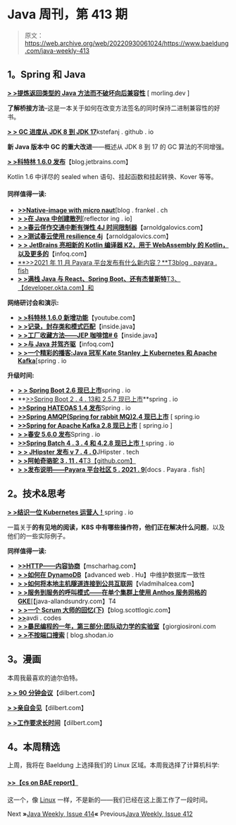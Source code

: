 # Java 周刊，第 413 期

> 原文：<https://web.archive.org/web/20220930061024/https://www.baeldung.com/java-weekly-413>

## **1。Spring 和 Java**

[**> >提炼返回类型的 Java 方法而不破坏向后兼容性**](https://web.archive.org/web/20221208143832/https://www.morling.dev/blog/refining-return-type-java-methods-without-breaking-backwards-compatibility/) [ morling.dev ]

**了解桥接方法**–这是一本关于如何在改变方法签名的同时保持二进制兼容性的好书。

[**> > GC 进度从 JDK 8 到 JDK 17**](https://web.archive.org/web/20221208143832/https://kstefanj.github.io/2021/11/24/gc-progress-8-17.html)kstefanj . github . io

**新 Java 版本中 GC 的重大改进**——概述从 JDK 8 到 17 的 GC 算法的不同增强。

[**> >科特林 1.6.0 发布**](https://web.archive.org/web/20221208143832/https://blog.jetbrains.com/kotlin/2021/11/kotlin-1-6-0-is-released/)【blog.jetbrains.com】

Kotlin 1.6 中详尽的 sealed when 语句、挂起函数和挂起转换、Kover 等等。

#### **同样值得一读:**

*   [**>>Native-image with micro naut**](https://web.archive.org/web/20221208143832/https://blog.frankel.ch/native/micronaut/)[blog . frankel . ch
*   [**> >在 Java 中创建散列**](https://web.archive.org/web/20221208143832/https://reflectoring.io/creating-hashes-in-java/)[reflector ing . io]
*   [**> >春云佯作交通中断有弹性 4J 时间限制器**](https://web.archive.org/web/20221208143832/https://arnoldgalovics.com/spring-cloud-feign-traffic-cut-off-with-resilience4j-timelimiter/)【arnoldgalovics.com】
*   [**> >测试春云使用 resilience 4j**](https://web.archive.org/web/20221208143832/https://arnoldgalovics.com/testing-spring-cloud-feign-client-resiliency-using-resilience4j/)【arnoldgalovics.com】
*   [**> > JetBrains 亮相新的 Kotlin 编译器 K2，用于 WebAssembly 的 Kotlin，以及更多的**](https://web.archive.org/web/20221208143832/https://www.infoq.com/news/2021/11/jetbrains-k2-compiler-kotlin/)【infoq.com】
*   [**>>2021 年 11 月 Payara 平台发布有什么新内容？**T3blog . payara . fish](https://web.archive.org/web/20221208143832/https://blog.payara.fish/whats-new-november-2021-payara-platform-release)
*   [**> >满栈 Java 与 React、Spring Boot、还有杰普斯特**T3、【developer.okta.com】和](https://web.archive.org/web/20221208143832/https://developer.okta.com/blog/2021/11/22/full-stack-java)

**网络研讨会和演示:**

*   [**> >科特林 1.6.0 新增功能**](https://web.archive.org/web/20221208143832/https://www.youtube.com/watch?v=6jrmcfYdfvI)【youtube.com】
*   [**> >记录，封存类和模式匹配**](https://web.archive.org/web/20221208143832/https://inside.java/2021/11/19/video-amber-manchester/)【inside.java】
*   [**> >工厂收藏方法——JEP 咖啡馆# 6**](https://web.archive.org/web/20221208143832/https://inside.java/2021/11/18/jepcafe6/)【inside.java】
*   [**> >与 Java 并驾齐驱**](https://web.archive.org/web/20221208143832/https://www.infoq.com/presentations/java-update-versions/)【infoq.com】
*   [**> >一个精彩的播客:Java 冠军 Kate Stanley 上 Kubernetes 和 Apache Kafka**](https://web.archive.org/web/20221208143832/https://spring.io/blog/2021/11/18/a-bootiful-podcast-fellow-java-champion-kate-stanley-on-kubernetes-and-apache-kafka)[spring . io

**升级时间:**

*   [**> > Spring Boot 2.6 现已上市**](https://web.archive.org/web/20221208143832/https://spring.io/blog/2021/11/19/spring-boot-2-6-is-now-available)spring . io
*   **[>>Spring Boot 2 . 4 . 13](https://web.archive.org/web/20221208143832/https://spring.io/blog/2021/11/18/spring-boot-2-4-13-available-now)[和 2.5.7 现已上市](https://web.archive.org/web/20221208143832/https://spring.io/blog/2021/11/18/spring-boot-2-5-7-is-now-available)**spring . io
*   [**>>Spring HATEOAS 1.4 发布**](https://web.archive.org/web/20221208143832/https://spring.io/blog/2021/11/22/spring-hateoas-1-4-released)Spring . io
*   [**>>Spring AMQP(Spring for rabbit MQ)2.4 现已上市**](https://web.archive.org/web/20221208143832/https://spring.io/blog/2021/11/18/spring-amqp-spring-for-rabbitmq-2-4-is-now-available) [ spring.io
*   [**>>Spring for Apache Kafka 2.8 现已上市**](https://web.archive.org/web/20221208143832/https://spring.io/blog/2021/11/18/spring-for-apache-kafka-2-8-is-now-available) [ spring.io ]
*   [**> >春安 5.6.0 发布**](https://web.archive.org/web/20221208143832/https://spring.io/blog/2021/11/16/spring-security-5-6-0-released)Spring . io
*   [**>>Spring Batch 4 . 3 . 4 和 4.2.8 现已上市！**](https://web.archive.org/web/20221208143832/https://spring.io/blog/2021/11/17/spring-batch-4-3-4-and-4-2-8-available-now)spring . io
*   [**> > JHipster 发布 v 7 . 4 . 0**](https://web.archive.org/web/20221208143832/https://www.jhipster.tech/2021/11/19/jhipster-release-7.4.0.html)JHipster . tech
*   [**> >阿帕奇骆驼 3 . 11 . 4**T3【github.com】](https://web.archive.org/web/20221208143832/https://github.com/apache/camel/releases/tag/camel-3.11.4)
*   [**> >发布说明——Payara 平台社区 5 . 2021 . 9**](https://web.archive.org/web/20221208143832/https://docs.payara.fish/community/docs/release-notes/release-notes-2021-9.html)[docs . Payara . fish]

## **2。技术&思考**

[**> >结识一位 Kubernetes 运营人！**](https://web.archive.org/web/20221208143832/https://spring.io/blog/2021/11/19/get-to-know-a-kubernetes-operator)spring . io

一篇关于**的有见地的阅读，K8S 中有哪些操作符，他们正在解决什么问题**，以及他们的一些实际例子。

**同样值得一读:**

*   [**>>HTTP——内容协商**](https://web.archive.org/web/20221208143832/https://www.mscharhag.com/api-design/http-rest-content-negotiation)【mscharhag.com】
*   [**> >如何在 DynamoDB**](https://web.archive.org/web/20221208143832/https://advancedweb.hu/how-to-maintain-database-consistency-in-dynamodb/)【advanced web . Hu】中维护数据库一致性
*   [**> >如何将本地主机隧道连接到公共互联网**](https://web.archive.org/web/20221208143832/https://vladmihalcea.com/tunnel-localhost-public-internet/)【vladmihalcea.com】
*   [**> >服务到服务的呼叫模式——在单个集群上使用 Anthos 服务网格的 GKE**](https://web.archive.org/web/20221208143832/http://www.java-allandsundry.com/2021/11/service-to-service-call-patterns-gke.html)[【java-allandsundry.com】T4
*   [**> >一个 Scrum 大师的回忆(下)**](https://web.archive.org/web/20221208143832/https://blog.scottlogic.com/2021/11/17/reminiscence-of-a-scrum-master-part-ii.html)【blog.scottlogic.com】
*   [**>>**](https://web.archive.org/web/20221208143832/https://avdi.codes/the-pond-scum/)avdi . codes
*   [**> >暴民编程的一年，第三部分:团队动力学的实验室**](https://web.archive.org/web/20221208143832/https://www.giorgiosironi.com/2021/11/a-year-of-mob-programming-part-3.html)【giorgiosironi.com
*   [**> >不按端口搜索**](https://web.archive.org/web/20221208143832/https://blog.shodan.io/dont-search-by-port/) [ blog.shodan.io

## **3。漫画**

本周我最喜欢的迪尔伯特。

[**> > 90 分钟会议**](https://web.archive.org/web/20221208143832/https://dilbert.com/strip/2021-11-24)【dilbert.com】

[**> >亲自会见**](https://web.archive.org/web/20221208143832/https://dilbert.com/strip/2021-11-22)【dilbert.com】

[**> >工作要求长时间**](https://web.archive.org/web/20221208143832/https://dilbert.com/strip/2021-11-20)【dilbert.com】

## **4。本周精选**

上周，我将在 Baeldung 上选择我们的 Linux 区域。本周我选择了计算机科学:

#### **[>>【cs on BAE report】](/web/20221208143832/https://www.baeldung.com/cs/)**

这一个，像 [Linux](/web/20221208143832/https://www.baeldung.com/linux/) 一样，不是新的——我们已经在这上面工作了一段时间。

Next **»**[Java Weekly, Issue 414](/web/20221208143832/https://www.baeldung.com/java-weekly-414)**«** Previous[Java Weekly, Issue 412](/web/20221208143832/https://www.baeldung.com/java-weekly-412)